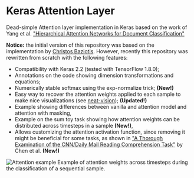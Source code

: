 # Keras Attention Layer
Dead-simple Attention layer implementation in Keras based on the work of Yang et al. ["Hierarchical Attention Networks
for Document Classification"](https://www.cs.cmu.edu/~hovy/papers/16HLT-hierarchical-attention-networks.pdf)

**Notice:** the initial version of this repository was based on the implementation by [Christos Baziotis](https://gist.github.com/cbaziotis/7ef97ccf71cbc14366835198c09809d2). However, recently this repository was rewritten from scratch with the following features:

- Compatibility with Keras 2.2 (tested with TensorFlow 1.8.0);
- Annotations on the code showing dimension transformations and equations;
- Numerically stable softmax using the exp-normalize trick; **(New!)**
- Easy way to recover the attention weights applied to each sample to make nice visualizations (see
[neat-vision](https://github.com/cbaziotis/neat-vision)); **(Updated!)**
- Example showing differences between vanilla and attention model and attention with masking,
- Example on the sum toy task showing how attention weights can be distributed across timesteps in a sample **(New!)**,
- Allows customizing the attention activation function, since removing it might be beneficial for some tasks, as shown in ["A Thorough Examination of the CNN/Daily Mail Reading Comprehension Task"](https://arxiv.org/abs/1606.02858) by Chen et al. **(New!)**


![Attention example](https://github.com/lzfelix/keras_attention/blob/master/attention_example.png)
Example of attention weights across timesteps during the classification of a sequential sample.
